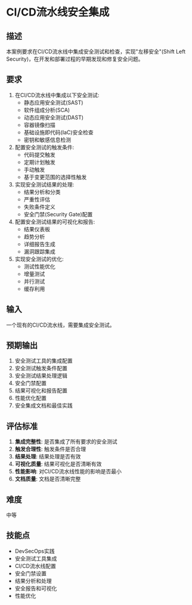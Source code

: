 # CI/CD流水线安全集成

## 描述

本案例要求在CI/CD流水线中集成安全测试和检查，实现"左移安全"(Shift Left Security)，在开发和部署过程的早期发现和修复安全问题。

## 要求

1. 在CI/CD流水线中集成以下安全测试:
   - 静态应用安全测试(SAST)
   - 软件组成分析(SCA)
   - 动态应用安全测试(DAST)
   - 容器镜像扫描
   - 基础设施即代码(IaC)安全检查
   - 密钥和敏感信息检测
2. 配置安全测试的触发条件:
   - 代码提交触发
   - 定期计划触发
   - 手动触发
   - 基于变更范围的选择性触发
3. 实现安全测试结果的处理:
   - 结果分析和分类
   - 严重性评估
   - 失败条件定义
   - 安全门禁(Security Gate)配置
4. 配置安全测试结果的可视化和报告:
   - 结果仪表板
   - 趋势分析
   - 详细报告生成
   - 漏洞跟踪集成
5. 实现安全测试的优化:
   - 测试性能优化
   - 增量测试
   - 并行测试
   - 缓存利用

## 输入

一个现有的CI/CD流水线，需要集成安全测试。

## 预期输出

1. 安全测试工具的集成配置
2. 安全测试触发条件配置
3. 安全测试结果处理逻辑
4. 安全门禁配置
5. 结果可视化和报告配置
6. 性能优化配置
7. 安全集成文档和最佳实践

## 评估标准

1. **集成完整性**: 是否集成了所有要求的安全测试
2. **触发合理性**: 触发条件是否合理
3. **结果处理**: 结果处理是否有效
4. **可视化质量**: 结果可视化是否清晰有效
5. **性能影响**: 对CI/CD流水线性能的影响是否最小
6. **文档质量**: 文档是否清晰完整

## 难度

中等

## 技能点

- DevSecOps实践
- 安全测试工具集成
- CI/CD流水线配置
- 安全门禁设置
- 结果分析和处理
- 安全报告和可视化
- 性能优化